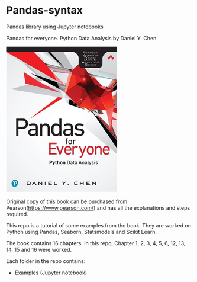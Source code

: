 # Pandas-syntax

Pandas library using Jupyter notebooks


Pandas for everyone. Python Data Analysis by Daniel Y. Chen

<img src= "image/Cover_pandas.JPG" width = "300" >

Original copy of this book can be purchased from Pearson(https://www.pearson.com/) and has all the explanations and steps required.

This repo is a tutorial of some examples from the book. They are worked on Python using Pandas, Seaborn, Statsmodels and Scikit Learn.

The book contains 16 chapters. In this repo, Chapter 1, 2, 3, 4, 5, 6, 12, 13, 14, 15 and 16 were worked.

Each folder in the repo contains:
 - Examples (Jupyter notebook)
